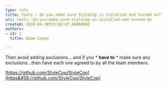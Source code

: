 ```yaml
---
type: rule
title: Tools – Do you make sure StyleCop is installed and turned on?
uri: tools--do-you-make-sure-stylecop-is-installed-and-turned-on
created: 2018-04-30T23:02:07.0000000Z
authors:
- id: 1
  title: Adam Cogan

---
```


Then avoid adding exclusions… and if you \* **have to** \* make sure any exclusions…then have each one agreed to by all the team members.
 
[https://github.com/StyleCop/StyleCop](https&#58;//github.com/StyleCop/StyleCop)
